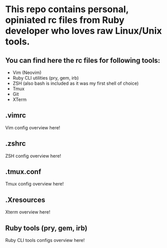 This repo contains personal, opiniated rc files from Ruby developer who loves raw Linux/Unix tools.
===

## You can find here the rc files for following tools:

* Vim (Neovim)
* Ruby CLI utilities (pry, gem, irb)
* ZSH (also bash is included as it was my first shell of choice)
* Tmux
* Git
* XTerm

## .vimrc

Vim config overview here!

## .zshrc

ZSH config overview here!

## .tmux.conf

Tmux config overview here!

## .Xresources

Xterm overview here!

## Ruby tools (pry, gem, irb)

Ruby CLI tools configs overview here!
